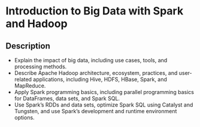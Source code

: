 # Introduction to Big Data with Spark and Hadoop <br/>

## Description <br/>
* Explain the impact of big data, including use cases, tools, and processing methods.
* Describe Apache Hadoop architecture, ecosystem, practices, and user-related applications, including Hive, HDFS, HBase, Spark, and MapReduce.
* Apply Spark programming basics, including parallel programming basics for DataFrames, data sets, and Spark SQL.
* Use Spark’s RDDs and data sets, optimize Spark SQL using Catalyst and Tungsten, and use Spark’s development and runtime environment options.